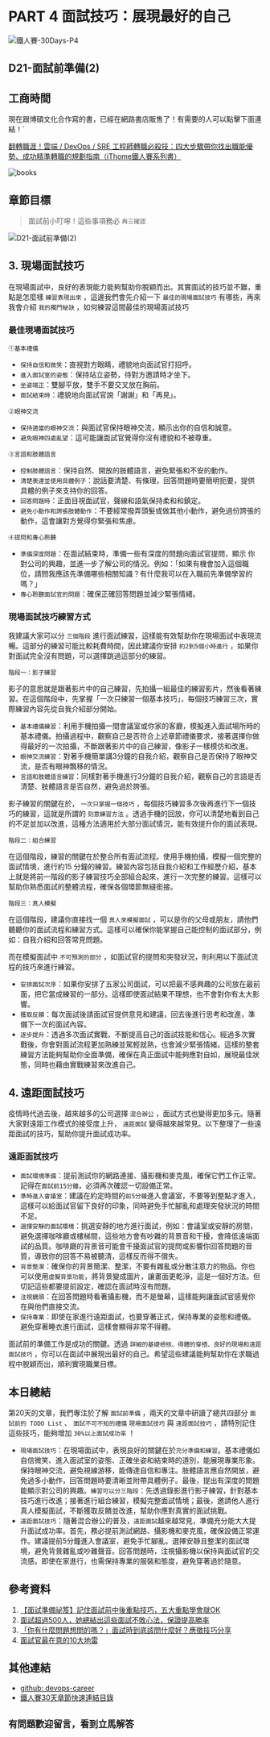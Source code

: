 # PART 4 面試技巧：展現最好的自己

![鐵人賽-30Days-P4](https://github.com/qwedsazxc78/devops-career/raw/main/docs/img/30Days-P4.png)

## D21-面試前準備(2)

## 工商時間

現在跟博碩文化合作寫的書，已經在網路書店販售了！有需要的人可以點擊下面連結！`

[翻轉職涯！雲端 / DevOps / SRE 工程師轉職必殺技：四大步驟帶你找出職能優勢、成功精準轉職的規劃指南（iThome鐵人賽系列書）](https://heyurl.cc/lQ3e4)

![books](https://github.com/qwedsazxc78/devops-career/raw/main/docs/img/books.png)

## 章節目標

> 面試前小叮嚀！這些事項務必 `再三確認`

![D21-面試前準備(2)](https://github.com/qwedsazxc78/devops-career/raw/main/docs/img/D21.png)

## 3. 現場面試技巧

在現場面試中，良好的表現能力能夠幫助你脫穎而出。其實面試的技巧並不難，重點是怎麼樣 `練習表現出來` ，這邊我們會先介紹一下 `最佳的現場面試技巧` 有哪些，再來我會介紹 `我的獨門秘訣` ，如何練習這間最佳的現場面試技巧

### 最佳現場面試技巧

 `①基本禮儀`

* `保持自信和微笑`：直視對方眼睛，禮貌地向面試官打招呼。
* `進入面試室的姿態`：保持站立姿勢，待對方邀請時才坐下。
* `坐姿端正`：雙腳平放，雙手不要交叉放在胸前。
* `面試結束時`：禮貌地向面試官說「謝謝」和「再見」。

 `②眼神交流`

* `保持適當的眼神交流`：與面試官保持眼神交流，顯示出你的自信和誠意。
* `避免眼神四處亂望`：這可能讓面試官覺得你沒有禮貌和不被尊重。

 `③言語和肢體語言`

* `控制肢體語言`：保持自然、開放的肢體語言，避免緊張和不安的動作。
* `清楚表達並使用具體例子`：說話要清楚、有條理，回答問題時要簡明扼要，提供具體的例子來支持你的回答。
* `回答問題時`：正面目視面試官，聲線和語氣保持柔和和鎮定。
* `避免小動作和誇張肢體動作`：不要經常撥弄頭髮或做其他小動作，避免過份誇張的動作，這會讓對方覺得你緊張和焦慮。

 `④提問和專心聆聽`

* `準備深度問題`：在面試結束時，準備一些有深度的問題向面試官提問，顯示
你對公司的興趣，並進一步了解公司的情況。例如：「如果有機會加入這個職位，請問我應該先準備哪些相關知識？有什麼我可以在入職前先準備學習的
嗎？」
* `專心聆聽面試官的問題`：確保正確回答問題並減少緊張情緒。

### 現場面試技巧練習方式

我建議大家可以分 `三個階段` 進行面試練習，這樣能有效幫助你在現場面試中表現流暢。這部分的練習可能比較耗費時間，因此建議你安排 `約2到5個小時進行` ，如果你對面試完全沒有問題，可以選擇跳過這部分的練習。

 `階段一：影子練習`

影子的意思就是跟著影片中的自己練習，先拍攝一組最佳的練習影片，然後看著練習。在這個階段中，先掌握「一次只練習一個基本技巧」，每個技巧練習三次，實際練習內容先從自我介紹部分開始。

* `基本禮儀練習`：利用手機拍攝一間會議室或你家的客廳，模擬進入面試場所時的基本禮儀。拍攝過程中，觀察自己是否符合上述章節禮儀要求，接著選擇你做得最好的一次拍攝，不斷跟著影片中的自己練習，像影子一樣模仿和改進。
* `眼神交流練習`：對著手機簡單講3分鐘的自我介紹，觀察自己是否保持了眼神交流，是否有眼神飄移的情況。
* `言語和肢體語言練習`：同樣對著手機進行3分鐘的自我介紹，觀察自己的言語是否清楚、肢體語言是否自然，避免過於誇張。

影子練習的關鍵在於， `一次只掌握一個技巧` ，每個技巧練習多次後再進行下一個技巧的練習，這就是所謂的 `刻意練習方法` 。透過手機的回放，你可以清楚地看到自己的不足並加以改進，這種方法適用於大部分面試情況，能有效提升你的面試表現。

 `階段二：組合練習`

在這個階段，練習的關鍵在於整合所有面試流程。使用手機拍攝，模擬一個完整的面試情境，進行約15 分鐘的練習。練習內容包括自我介紹和工作經歷介紹，基本上就是將前一階段的影子練習技巧全部組合起來，進行一次完整的練習。這樣可以幫助你熟悉面試的整體流程，確保各個環節無縫銜接。

 `階段三：真人模擬`

在這個階段，建議你直接找一個 `真人來模擬面試` ，可以是你的父母或朋友，請他們聽聽你的面試流程和練習方式。這樣可以確保你能掌握自己能控制的面試部分，例如：自我介紹和回答常見問題。

而在模擬面試中 `不可預測的部分` ，如面試官的提問和突發狀況，則利用以下面試流程的技巧來進行練習。

* `安排面試次序`：如果你安排了五家公司面試，可以把最不感興趣的公司放在最前面，把它當成練習的一部分。這樣即使面試結果不理想，也不會對你有太大影響。
* `獲取反饋`：每次面試後請面試官提供意見和建議，回去後進行思考和改進，準備下一次的面試內容。
* `逐步提升`：透過多次面試實戰，不斷提高自己的面試技能和信心。經過多次實戰後，你會對面試流程更加熟練並駕輕就熟，也會減少緊張情緒。這樣的整套練習方法能夠幫助你全面準備，確保在真正面試中能夠應對自如，展現最佳狀態，同時也藉由實戰練習來改進自己。

## 4. 遠距面試技巧

疫情時代過去後，越來越多的公司選擇 `混合辦公` ，面試方式也變得更加多元。隨著大家對遠距工作模式的接受度上升， `遠距面試` 變得越來越常見。以下整理了一些遠距面試的技巧，幫助你提升面試成功率。

### 遠距面試技巧

* `面試環境準備`：提前測試你的網路連接、攝影機和麥克風，確保它們工作正常。記得在`面試前15分鐘`，必須再次確認一切設備正常。
* `準時進入會議室`：建議在約定時間的`前5分鐘`進入會議室，不要等到整點才進入，這樣可以給面試官留下良好的印象，同時避免手忙腳亂和處理突發狀況的時間不足。
* `選擇安靜的面試環境`：挑選安靜的地方進行面試，例如：會議室或安靜的房間，避免選擇咖啡廳或樓梯間，這些地方會有吵雜的背景音和干擾，會降低遠端面試的品質。咖啡廳的背景音可能會干擾面試官的提問或影響你回答問題的音質，導致你的回答不易被聽清，這樣反而得不償失。
* `背景整潔`：確保你的背景簡潔、整潔，不要有雜亂或分散注意力的物品。你也可以使用`虛擬背景功能`，將背景變成圖片，讓畫面更乾淨，這是一個好方法。但切記這些都要提前設定，確認在面試時沒有問題。
* `注視鏡頭`：在回答問題時看著攝影機，而不是螢幕，這樣能夠讓面試官感覺你在與他們直接交流。
* `保持專業`：即使在家進行遠距面試，也要穿著正式，保持專業的姿態和禮儀。避免穿著睡衣進行面試，這樣會顯得非常不得體。

面試前的準備工作是成功的關鍵。透過 `詳細的基礎檢核、得體的穿搭、良好的現場和遠距面試技巧` ，你可以在面試中展現出最好的自己。希望這些建議能夠幫助你在求職過程中脫穎而出，順利實現職業目標。

## 本日總結

第20天的文章，我們專注於了解 `面試前準備` ，兩天的文章中研讀了總共四部分 `面試前的 TODO List` 、 `面試不可不知的禮儀`  `現場面試技巧` 與 `遠距面試技巧` ，請特別記住這些技巧，能夠增加 `30%以上面試成功率` ！

* `現場面試技巧`：在現場面試中，表現良好的關鍵在於`充分準備和練習`。基本禮儀如自信微笑、進入面試室的姿態、正確坐姿和結束時的道別，能展現專業形象。保持眼神交流，避免視線游移，能傳達自信和專注。肢體語言應自然開放，避免過多小動作，回答問題時要清晰並附帶具體例子。最後，提出有深度的問題能顯示對公司的興趣。`練習可以分三階段`：先透過錄影進行影子練習，針對基本技巧進行改進；接著進行組合練習，模擬完整面試情境；最後，邀請他人進行真人模擬面試，不斷獲取反饋並改進，幫助你應對真實的面試挑戰。
* `遠距面試技巧`：隨著混合辦公的普及，`遠距面試`越來越常見，準備充分能大大提升面試成功率。首先，務必提前測試網路、攝影機和麥克風，確保設備正常運作。建議提前5分鐘進入會議室，避免手忙腳亂。選擇安靜且整潔的面試環境，避免背景雜亂或吵雜聲音。回答問題時，注視攝影機以保持與面試官的交流感。即使在家進行，也需保持專業的服裝和態度，避免穿著過於隨意。

## 參考資料

1. [【面試準備祕笈】記住面試前中後重點技巧，五大重點學會就OK](https://www.518.com.tw/article/1936)
2. [面試超過500人，她總結出這些面試不敗心法，保證提高勝率](https://blog.104.com.tw/500-people-interview-experience/)
3. [「你有什麼問題想問的嗎？」面試時到底該問什麼好？應徵技巧分享](https://www.1111.com.tw/1000w/fanshome/duscussTopuc.asp?cat=FANS&id=341203)
4. [面試官最在意的10大地雷](https://www.yes123.com.tw/aboutwork_2020/article.asp?w_id=15852)

## 其他連結

* [github: devops-career](https://github.com/qwedsazxc78/devops-career/tree/main)
* [鐵人賽30天章節快速連結目錄](https://ithelp.ithome.com.tw/articles/10351094)

## `有問題歡迎留言，看到立馬解答`
